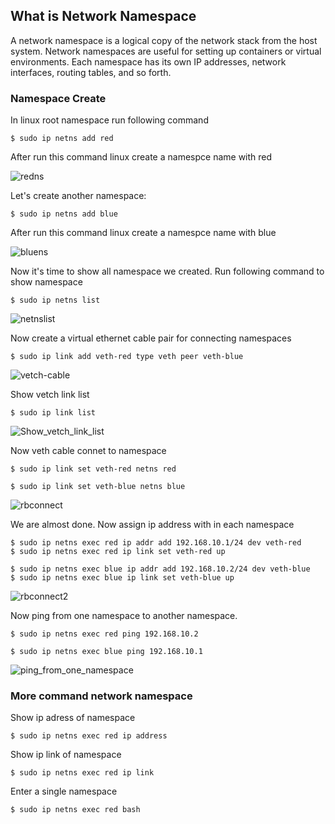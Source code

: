 ## What is Network Namespace

A network namespace is a logical copy of the network stack from the host system. Network namespaces are useful for setting up containers or virtual environments. Each namespace has its own IP addresses, network interfaces, routing tables, and so forth.

### Namespace Create
In linux root namespace run following command

```
$ sudo ip netns add red
```

After run this command linux create a namespce name with red 

![redns](https://github.com/bjnandi/network-namespace/raw/main/redns11.jpg)


Let's create another namespace:

```
$ sudo ip netns add blue
```

After run this command linux create a namespce name with blue

![bluens](https://github.com/bjnandi/network-namespace/raw/main/bluens11.jpg)


Now it's time to show all namespace we created. Run following command to show namespace

```
$ sudo ip netns list
```
![netnslist](https://github.com/bjnandi/network-namespace/blob/main/netnslist.jpg)


Now create a virtual ethernet cable pair for connecting namespaces

```
$ sudo ip link add veth-red type veth peer veth-blue
```
![vetch-cable](https://github.com/bjnandi/network-namespace/blob/main/vetch-cable.jpg)

Show vetch link list

```
$ sudo ip link list
```
![Show_vetch_link_list](https://github.com/bjnandi/network-namespace/blob/main/Show_vetch_link_list.jpg)


Now veth cable connet to namespace

```
$ sudo ip link set veth-red netns red
```

```
$ sudo ip link set veth-blue netns blue
```
![rbconnect](https://github.com/bjnandi/network-namespace/blob/main/rbconnect.png)



We are almost done. Now assign ip address with in each namespace

```
$ sudo ip netns exec red ip addr add 192.168.10.1/24 dev veth-red
$ sudo ip netns exec red ip link set veth-red up

$ sudo ip netns exec blue ip addr add 192.168.10.2/24 dev veth-blue
$ sudo ip netns exec blue ip link set veth-blue up
```

![rbconnect2](https://github.com/bjnandi/network-namespace/blob/main/rbconnect2..jpg)


Now ping from one namespace to another namespace.

```
$ sudo ip netns exec red ping 192.168.10.2

$ sudo ip netns exec blue ping 192.168.10.1
```
![ping_from_one_namespace](https://github.com/bjnandi/network-namespace/blob/main/ping_from_one_namespace.jpg)


### More command network namespace

Show ip adress of namespace
```
$ sudo ip netns exec red ip address
```

Show ip link of namespace
```
$ sudo ip netns exec red ip link
```
Enter a single namespace

```
$ sudo ip netns exec red bash
```
